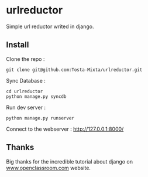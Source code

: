 urlreductor
===========

Simple url reductor writed in django.

## Install
Clone the repo :
```
git clone git@github.com:Tosta-Mixta/urlreductor.git
```

Sync Database :
```
cd urlreductor
python manage.py syncdb
```

Run dev server :
```
python manage.py runserver
```

Connect to the webserver :
http://127.0.0.1:8000/

## Thanks
Big thanks for the incredible tutorial about django on www.openclassroom.com website.